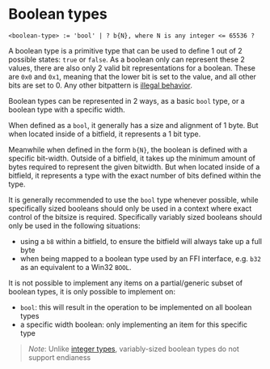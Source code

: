 # Boolean types
```
<boolean-type> := 'bool' | ? b{N}, where N is any integer <= 65536 ?
```

A boolean type is a primitive type that can be used to define 1 out of 2 possible states: `true` or `false`.
As a boolean only can represent these 2 values, there are also only 2 valid bit representations for a boolean.
These are `0x0` and `0x1`, meaning that the lower bit is set to the value, and all other bits are set to 0.
Any other bitpattern is [illegal behavior].

Boolean types can be represented in 2 ways, as a basic `bool` type, or a boolean type with a specific width.

When defined as a `bool`, it generally has a size and alignment of 1 byte.
But when located inside of a bitfield, it represents a 1 bit type.

Meanwhile when defined in the form `b{N}`, the boolean is defined with a specific bit-width.
Outside of a bitfield, it takes up the minimum amount of bytes required to represent the given bitwidth.
But when located inside of a bitfield, it represents a type with the exact number of bits defined within the type.

It is generally recommended to use the `bool` type whenever possible, while specifically sized booleans should only be used in a context where exact control of the bitsize is required.
Specifically variably sized booleans should only be used in the following situations:
- using a `b8` within a bitfield, to ensure the bitfield will always take up a full byte
- when being mapped to a boolean type used by an FFI interface, e.g. `b32` as an equivalent to a Win32 `BOOL`.

It is not possible to implement any items on a partial/generic subset of boolean types, it is only possible to implement on:
- `bool`: this will result in the operation to be implemented on all boolean types
- a specific width boolean: only implementing an item for this specific type

> _Note_: Unlike [integer types], variably-sized boolean types do not support endianess



[integer types]:    ./integer-types.md
[illegal behavior]: ../../../illegal-behavior.md#boolean-types-
